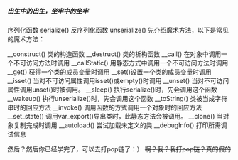 ##### 出生中的出生，坐牢中的坐牢
序列化函数 serialize()
反序列化函数 unserialize()
先介绍魔术方法，以下是常见的魔术方法：

__construct() 类的构造函数
__destruct() 类的析构函数
__call() 在对象中调用一个不可访问方法时调用
__callStatic() 用静态方式中调用一个不可访问方法时调用
__get() 获得一个类的成员变量时调用
__set()设置一个类的成员变量时调用
__isset() 当对不可访问属性调用isset()或empty()时调用
__unset() 当对不可访问属性调用unset()时被调用。
__sleep() 执行serialize()时，先会调用这个函数
__wakeup() 执行unserialize()时，先会调用这个函数
__toString() 类被当成字符串时的回应方法
__invoke() 调用函数的方式调用一个对象时的回应方法
__set_state() 调用var_export()导出类时，此静态方法会被调用。
__clone() 当对象复制完成时调用
__autoload() 尝试加载未定义的类
__debugInfo() 打印所需调试信息

然后？然后你已经学完了，可以去打pop链了：）
~~啊？我？我打pop链？真的假的~~